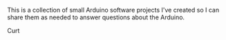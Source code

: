 This is a collection of small Arduino software projects I've created so I can share them as needed to answer questions about the Arduino.

Curt

